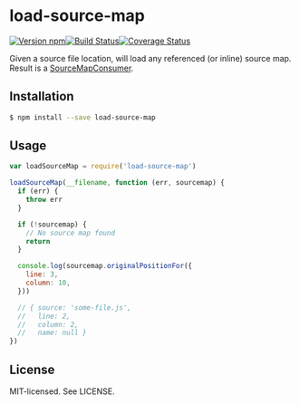 # load-source-map

[![Version npm](http://img.shields.io/npm/v/load-source-map.svg?style=flat-square)](http://browsenpm.org/package/load-source-map)[![Build Status](http://img.shields.io/travis/rexxars/load-source-map/main.svg?style=flat-square)](https://travis-ci.org/rexxars/load-source-map)[![Coverage Status](https://img.shields.io/coveralls/rexxars/load-source-map/main.svg?style=flat-square)](https://coveralls.io/github/rexxars/load-source-map)

Given a source file location, will load any referenced (or inline) source map.  
Result is a [SourceMapConsumer](https://github.com/mozilla/source-map#sourcemapconsumer).

## Installation

```bash
$ npm install --save load-source-map
```

## Usage

```js
var loadSourceMap = require('load-source-map')

loadSourceMap(__filename, function (err, sourcemap) {
  if (err) {
    throw err
  }

  if (!sourcemap) {
    // No source map found
    return
  }

  console.log(sourcemap.originalPositionFor({
    line: 3,
    column: 10,
  }))

  // { source: 'some-file.js',
  //   line: 2,
  //   column: 2,
  //   name: null }
})
```

## License

MIT-licensed. See LICENSE.
